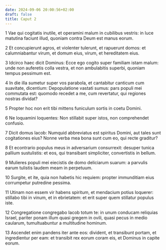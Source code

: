 ```yaml
---
date: 2024-09-06 20:00:56+02:00
draft: false
title: Caput 2
---
```





1 Vae qui cogitatis inutile, et operamini malum in cubilibus vestris: in luce matutina faciunt illud, quoniam contra Deum est manus eorum.

2 Et concupierunt agros, et violenter tulerunt, et rapuerunt domos: et calumniabantur virum, et domum eius, virum, et hereditatem eius.

3 Idcirco haec dicit Dominus: Ecce ego cogito super familiam istam malum: unde non auferetis colla vestra, et non ambulabitis superbi, quoniam tempus pessimum est.

4 In die illa sumetur super vos parabola, et cantabitur canticum cum suavitate, dicentium: Depopulatione vastati sumus: pars populi mei commutata est: quomodo recedet a me, cum revertatur, qui regiones nostras dividat?

5 Propter hoc non erit tibi mittens funiculum sortis in coetu Domini.

6 Ne loquamini loquentes: Non stillabit super istos, non comprehendet confusio.

7 Dicit domus Iacob: Numquid abbreviatus est spiritus Domini, aut tales sunt cogitationes eius? Nonne verba mea bona sunt cum eo, qui recte graditur?

8 Et econtrario populus meus in adversarium consurrexit: desuper tunica pallium sustulistis: et eos, qui transibant simpliciter, convertistis in bellum.

9 Mulieres populi mei eiecistis de domo deliciarum suarum: a parvulis earum tulistis laudem meam in perpetuum.

10 Surgite, et ite, quia non habetis hic requiem: propter immunditiam eius corrumpetur putredine pessima.

11 Utinam non essem vir habens spiritum, et mendacium potius loquerer: stillabo tibi in vinum, et in ebrietatem: et erit super quem stillatur populus iste.

12 Congregatione congregabo Iacob totum te: in unum conducam reliquias Israel, pariter ponam illum quasi gregem in ovili, quasi pecus in medio caularum, tumultuabuntur a multitudine hominum.

13 Ascendet enim pandens iter ante eos: divident, et transibunt portam, et ingredientur per eam: et transibit rex eorum coram eis, et Dominus in capite eorum.

